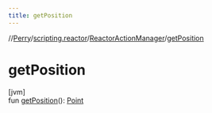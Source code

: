 ```yaml
---
title: getPosition
---
```

//[Perry](../../../index.html)/[scripting.reactor](../index.html)/[ReactorActionManager](index.html)/[getPosition](get-position.html)



# getPosition



[jvm]\
fun [getPosition](get-position.html)(): [Point](https://docs.oracle.com/javase/8/docs/api/java/awt/Point.html)




